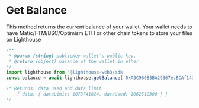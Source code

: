 # Get Balance

This method returns the current balance of your wallet. Your wallet needs to have Matic/FTM/BSC/Optimism ETH or other chain tokens to store your files on Lighthouse

```javascript
/** 
 * @param {string} publicKey wallet's public key.
 * @return {object} balance of the wallet in ether
*/
import lighthouse from '@lighthouse-web3/sdk'
const balance = await lighthouse.getBalance('0xA3C960B3BA29367ecBCAf1430452C6cd7516F588');

/* Returns: data used and data limit
    { data: { dataLimit: 1073741824, dataUsed: 1062512300 } }
*/
```
